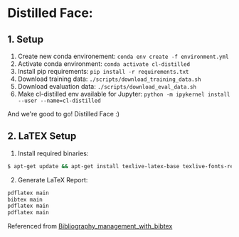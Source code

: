 # Distilled Face: 

## 1. Setup

1. Create new conda environement: `conda env create -f environment.yml`
2. Activate conda environment: `conda activate cl-distilled`
3. Install pip requirements: `pip install -r requirements.txt`
4. Download training data: `./scripts/download_training_data.sh`
5. Download evaluation data: `./scripts/download_eval_data.sh`
6. Make cl-distilled env available for Jupyter: `python -m ipykernel install --user --name=cl-distilled`

And we're good to go! Distilled Face :)


## 2. LaTEX Setup

1. Install required binaries:

```bash
$ apt-get update && apt-get install texlive-latex-base texlive-fonts-recommended texlive-fonts-extra texlive-bibtex-extra
```

2. Generate LaTeX Report:

```bash
pdflatex main
bibtex main
pdflatex main
pdflatex main
```

Referenced from [Bibliography_management_with_bibtex](https://www.overleaf.com/learn/latex/Bibliography_management_with_bibtex)
